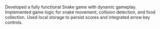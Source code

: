 Developed a fully functional Snake game with dynamic gameplay.
Implemented game logic for snake movement, collision detection, and food collection.
Used local storage to persist scores and integrated arrow key controls.
